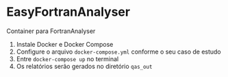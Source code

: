 # EasyFortranAnalyser

Container para FortranAnalyser

1. Instale Docker e Docker Compose
2. Configure o arquivo `docker-compose.yml` conforme o seu caso de estudo
3. Entre `docker-compose up` no terminal
4. Os relatórios serão gerados no diretório `qas_out`